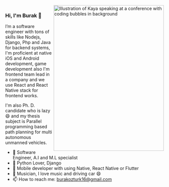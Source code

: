 <img align="right" src="https://github.com/kmt901/kmt901/blob/master/kaya_illustration.PNG" alt="Illustration of Kaya speaking at a conference with coding bubbles in background" width=350px height=465px/>

### Hi, I'm Burak 👋

I’m a software engineer with tons of skills like Nodejs, Django, Php and Java for backend systems, I'm proficient at native iOS and Android development, game development also I'm frontend team lead in a company and we use React and React Native stack for frontend works. 

I'm also Ph. D. candidate who is lazy 😄 and my thesis subject is Parallel programming based path planning for multi autonomous unmanned vehicles.

- 👔 Software Engineer, A.I and M.L specialist
- 🐍 Python Lover, Django
- 📱 Mobile developer with using Native, React Native or Flutter
- 🎼 Musician, I love music and driving car 😄
- 📫 How to reach me: burakozturk16@gmail.com
